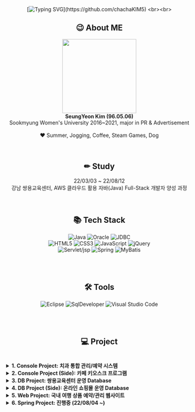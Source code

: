 <div align="center">

<br><br>
[![Typing SVG](https://readme-typing-svg.herokuapp.com?font=fira+code&color=000000&center=true&vCenter=true&lines=Hello+World%2C+I'm+SeungYeon!)](https://github.com/chachaKIM5)
<br><br>

## 😉 About ME
<img src="https://github.com/chachaKIM5/SIST_CLASS/blob/master/ETC/images/readmepic.png?raw=true" style="width: 200px;"><br>
<b>SeungYeon Kim (96.05.06)</b><br>
Sookmyung Women's University 2016~2021, major in PR & Advertisement
<br><br>
♥ Summer, Jogging, Coffee, Steam Games, Dog
<br><br><br>

## ✏ Study
22/03/03 ~ 22/08/12<br>
강남 쌍용교육센터, AWS 클라우드 활용 자바(Java) Full-Stack 개발자 양성 과정
<br><br><br>

## 📚 Tech Stack
![Java](https://img.shields.io/badge/java-%23ED8B00.svg?style=for-the-badge&logo=java&logoColor=white)
![Oracle](https://img.shields.io/badge/Oracle-F80000?style=for-the-badge&logo=oracle&logoColor=white)
![JDBC](https://img.shields.io/badge/JDBC-%2311AB00.svg?style=for-the-badge&logo=JDBC&logoColor=white)<br>
![HTML5](https://img.shields.io/badge/html5-%23E34F26.svg?style=for-the-badge&logo=html5&logoColor=white)
![CSS3](https://img.shields.io/badge/css3-%231572B6.svg?style=for-the-badge&logo=css3&logoColor=white)
![JavaScript](https://img.shields.io/badge/javascript-%23323330.svg?style=for-the-badge&logo=javascript&logoColor=%23F7DF1E)
![jQuery](https://img.shields.io/badge/jquery-%230769AD.svg?style=for-the-badge&logo=jquery&logoColor=white)<br>
![Servlet/jsp](https://img.shields.io/badge/Servlet/JSP-%23870000?style=for-the-badge&logo=Servlet&logoColor=white)
![Spring](https://img.shields.io/badge/spring-%236DB33F.svg?style=for-the-badge&logo=spring&logoColor=white)
![MyBatis](https://img.shields.io/badge/mybatis-%23013243.svg?style=for-the-badge&logo=mybatis&logoColor=white)

<br><br>

## 🛠 Tools
![Eclipse](https://img.shields.io/badge/Eclipse-FE7A16.svg?style=for-the-badge&logo=Eclipse&logoColor=white)
![SqlDeveloper](https://img.shields.io/badge/Sql%20Developer-white?style=for-the-badge&logo=Sql&logoColor=black)
![Visual Studio Code](https://img.shields.io/badge/Visual%20Studio%20Code-0078d7.svg?style=for-the-badge&logo=visual-studio-code&logoColor=white)

<br><br>


## 💻 Project

</div>

<br>
<details>
<summary><b>1. Console Project: 치과 통합 관리/예약 시스템</b></summary>
<div markdown="1">

<br>
<img src="https://github.com/chachaKIM5/SIST_CLASS/blob/master/02.%20JAVA/src/Project/%EB%B3%91%EC%9B%90%20%ED%86%B5%ED%95%A9%EA%B4%80%EB%A6%AC%20%ED%94%84%EB%A1%9C%EA%B7%B8%EB%9E%A8/9.%20%ED%99%94%EB%A9%B4%EC%BA%A1%EC%B2%98/%EC%B4%88%EA%B8%B0%ED%99%94%EB%A9%B4/%EB%A9%94%EC%9D%B8%ED%99%94%EB%A9%B4/%EB%A9%94%EC%9D%B8%ED%99%94%EB%A9%B4.png?raw=true" style="width: 500px;"><br><br>


> 개요: JAVA 콘솔 기반, 병원 및 환자를 대상으로 전반적인 치과 업무를 다룰 수 있는 통합 프로그램 개발


<br><br>
- #### 주요 기능

구분 | 상세
:--:|--
비회원 | 회원가입, <b>로그인</b>, 비밀번호 재설정
환자 모드 | <b>병원 정보</b>, 내 진료 정보, 진료 예약, 온라인 진료 상담, <b>진료 후기 조회 및 작성</b>
관리자 모드 | 환자 진료 정보 검색 및 작성, 직원 관리, 매출액 조회, 온라인 상담 관리



- #### 진행 환경: 프로젝트 기간 12일, 인원 6명
- #### 담당 업무: 로그인, 병원 정보 및 의료진 정보 조회, 진료 후기 조회, 진료 후기 작성
<br><br>

- #### 주요 구현 화면


캡처 | 상세
:--: | --
<img src="https://github.com/chachaKIM5/SIST_CLASS/blob/master/02.%20JAVA/src/Project/%EB%B3%91%EC%9B%90%20%ED%86%B5%ED%95%A9%EA%B4%80%EB%A6%AC%20%ED%94%84%EB%A1%9C%EA%B7%B8%EB%9E%A8/9.%20%ED%99%94%EB%A9%B4%EC%BA%A1%EC%B2%98/%ED%99%98%EC%9E%90/5.%20%EC%A7%84%EB%A3%8C%20%ED%9B%84%EA%B8%B0/5-2-3%20%EC%A7%84%EB%A3%8C%20%ED%9B%84%EA%B8%B0%20%EC%9E%91%EC%84%B1%20%ED%9B%84%20%EC%A1%B0%ED%9A%8C%20%EC%8B%9C%20%EB%B0%98%EC%98%81.png?raw=true" style="width:450px;"> | <b>진료 후기 조회</b><br>해당 치과의 의사 및 별점 목록을 확인하고 의사를 선택해 상세 후기를 조회할 수 있습니다. <br><br>[의사 목록 코드 바로가기](https://github.com/chachaKIM5/SIST_CLASS/blob/84e7fd25f900072903af8b3f25cd79ae5b299aab/02.%20JAVA/src/Project/%EB%B3%91%EC%9B%90%20%ED%86%B5%ED%95%A9%EA%B4%80%EB%A6%AC%20%ED%94%84%EB%A1%9C%EA%B7%B8%EB%9E%A8/7.%20%EC%86%8C%EC%8A%A4/ConsoleProjectTeam2/src/com/project/dentist/patient/review/PatientReview.java#L12) <br>[후기 조회 코드 바로가기](https://github.com/chachaKIM5/SIST_CLASS/blob/84e7fd25f900072903af8b3f25cd79ae5b299aab/02.%20JAVA/src/Project/%EB%B3%91%EC%9B%90%20%ED%86%B5%ED%95%A9%EA%B4%80%EB%A6%AC%20%ED%94%84%EB%A1%9C%EA%B7%B8%EB%9E%A8/7.%20%EC%86%8C%EC%8A%A4/ConsoleProjectTeam2/src/com/project/dentist/patient/review/PatientReview.java#L76)
<img src="https://github.com/chachaKIM5/SIST_CLASS/blob/master/02.%20JAVA/src/Project/%EB%B3%91%EC%9B%90%20%ED%86%B5%ED%95%A9%EA%B4%80%EB%A6%AC%20%ED%94%84%EB%A1%9C%EA%B7%B8%EB%9E%A8/9.%20%ED%99%94%EB%A9%B4%EC%BA%A1%EC%B2%98/%ED%99%98%EC%9E%90/5.%20%EC%A7%84%EB%A3%8C%20%ED%9B%84%EA%B8%B0/5-2-1%20%EC%A7%84%EB%A3%8C%20%ED%9B%84%EA%B8%B0%20%EC%9E%91%EC%84%B1.png?raw=true" style="width:450px;"> | <b>진료 후기 작성</b><br>진료 기록이 남아 있는 의사를 선택해 별점과 진료 후기를 작성할 수 있습니다.<br><br>[의사 선택 코드 바로가기](https://github.com/chachaKIM5/SIST_CLASS/blob/84e7fd25f900072903af8b3f25cd79ae5b299aab/02.%20JAVA/src/Project/%EB%B3%91%EC%9B%90%20%ED%86%B5%ED%95%A9%EA%B4%80%EB%A6%AC%20%ED%94%84%EB%A1%9C%EA%B7%B8%EB%9E%A8/7.%20%EC%86%8C%EC%8A%A4/ConsoleProjectTeam2/src/com/project/dentist/patient/review/PatientReview.java#L133)<br>[후기 작성 코드 바로가기](https://github.com/chachaKIM5/SIST_CLASS/blob/84e7fd25f900072903af8b3f25cd79ae5b299aab/02.%20JAVA/src/Project/%EB%B3%91%EC%9B%90%20%ED%86%B5%ED%95%A9%EA%B4%80%EB%A6%AC%20%ED%94%84%EB%A1%9C%EA%B7%B8%EB%9E%A8/7.%20%EC%86%8C%EC%8A%A4/ConsoleProjectTeam2/src/com/project/dentist/patient/review/PatientReview.java#L206)

<br><br>
- [프로젝트 요약 문서 바로가기](https://github.com/chachaKIM5/SIST_CLASS/blob/84e7fd25f900072903af8b3f25cd79ae5b299aab/02.%20JAVA/src/Project/%EB%B3%91%EC%9B%90%20%ED%86%B5%ED%95%A9%EA%B4%80%EB%A6%AC%20%ED%94%84%EB%A1%9C%EA%B7%B8%EB%9E%A8/11.%20%EC%9A%94%EC%95%BD/2%EC%A1%B0%20%EC%9A%94%EC%95%BD%20%EB%AC%B8%EC%84%9C.pdf)


<br><br><br>
</div>
</details>


<details>
<summary><b>2. Console Project (Side): 카페 키오스크 프로그램</b></summary>
<div markdown="1">

<br>
<img src="https://github.com/chachaKIM5/SIST_CLASS/blob/84e7fd25f900072903af8b3f25cd79ae5b299aab/02.%20JAVA/src/Project/%EC%B9%B4%ED%8E%98%20%ED%82%A4%EC%98%A4%EC%8A%A4%ED%81%AC/4.%20%ED%99%94%EB%A9%B4%EC%BA%A1%EC%B2%98/%EB%A9%94%EC%9D%B8%ED%99%94%EB%A9%B4.png?raw=true" style="width: 350px;"><br><br>


> 개요: JAVA 콘솔 기반, 커스텀 옵션 저장 및 빠르고 간편한 주문이 가능한 카페 키오스크·메뉴 관리 프로그램 개발


<br><br>
- #### 주요 기능

구분 | 상세
:--:|--
고객 모드 | <b>일반 주문</b>, <b>빠른 주문</b>, 장바구니
관리자 모드 | <b>관리자 암호 설정</b>, 메뉴 관리, 품절 관리, <b>판매 통계</b>



- #### 진행 환경: 프로젝트 기간 12일, 인원 3명
- #### 담당 업무: 일반 주문, 빠른 주문, 관리자 암호 설정, 판매 
<br><br>

- #### 주요 구현 화면


캡처 | 상세
:--: | --
<img src="https://github.com/chachaKIM5/SIST_CLASS/blob/master/ETC/images/P2-01.png?raw=true"> | <b>일반 주문</b><br>메뉴 카테고리를 고른 후 옵션(얼음량, 시럽, 샷추가, 휘핑, 토핑)을 선택, 장바구니에 담거나 커스텀 메뉴 목록에 추가할 수 있습니다.<br><br>커스텀 메뉴는 각 휴대폰 번호마다 최대 5개까지 저장됩니다. <br><br>[일반 주문 코드 바로가기](https://github.com/chachaKIM5/SIST_CLASS/blob/795d2b27c4bf87721f9c99821edf91e51a3d8ea9/02.%20JAVA/src/Project/%EC%B9%B4%ED%8E%98%20%ED%82%A4%EC%98%A4%EC%8A%A4%ED%81%AC/3.%20%EC%86%8C%EC%8A%A4/CafeProject/src/com/project/cafe/order/NormalOrder.java#L271) <br>[커스텀 메뉴 추가 코드 바로가기](https://github.com/chachaKIM5/SIST_CLASS/blob/795d2b27c4bf87721f9c99821edf91e51a3d8ea9/02.%20JAVA/src/Project/%EC%B9%B4%ED%8E%98%20%ED%82%A4%EC%98%A4%EC%8A%A4%ED%81%AC/3.%20%EC%86%8C%EC%8A%A4/CafeProject/src/com/project/cafe/order/NormalOrder.java#L540)
<img src="https://github.com/chachaKIM5/SIST_CLASS/blob/master/ETC/images/P2-02.png?raw=true"> | <b>빠른 주문</b><br>휴대폰 번호로 로그인하고, 일반 주문에서 등록한 나만의 커스텀 메뉴(메뉴+옵션 조합)를 조회하고 바로 결제할 수 있습니다.<br><br>[빠른 주문 코드 바로가기](https://github.com/chachaKIM5/SIST_CLASS/blob/d2226865db9a064e052929b62ec3f8fd578c3f45/02.%20JAVA/src/Project/%EC%B9%B4%ED%8E%98%20%ED%82%A4%EC%98%A4%EC%8A%A4%ED%81%AC/3.%20%EC%86%8C%EC%8A%A4/CafeProject/src/com/project/cafe/order/FastOrder.java#L73)

<br><br>
- [프로젝트 요약 문서 바로가기](https://github.com/chachaKIM5/SIST_CLASS/blob/d2226865db9a064e052929b62ec3f8fd578c3f45/02.%20JAVA/src/Project/%EC%B9%B4%ED%8E%98%20%ED%82%A4%EC%98%A4%EC%8A%A4%ED%81%AC/5.%20%EC%9A%94%EC%95%BD%EB%B3%B8/%EC%B9%B4%ED%8E%98%20%ED%82%A4%EC%98%A4%EC%8A%A4%ED%81%AC%20%EC%9A%94%EC%95%BD%EB%B3%B8.pdf)


<br><br><br>
</div>
</details>

<details>
<summary><b>3. DB Project: 쌍용교육센터 운영 Database</b></summary>
<div markdown="1">

<br>
<img src="https://github.com/chachaKIM5/SIST_CLASS/blob/master/03.%20Oracle/Project/%EC%8C%8D%EC%9A%A9%EA%B5%90%EC%9C%A1%EC%84%BC%ED%84%B0%20%EC%9A%B4%EC%98%81%20%ED%94%84%EB%A1%9C%EA%B7%B8%EB%9E%A8/4%EC%A1%B0%20DB%20%ED%94%84%EB%A1%9C%EC%A0%9D%ED%8A%B8/3.%20ERD/4%EC%A1%B0%20ERD%20%EC%B5%9C%EC%A2%85.png?raw=true" style="width: 650px;"><br><br>


> 개요: Oracle·ANSI-SQL·PL/SQL 기반, 관리자·교사·교육생 계정 권한별 기능 관리 및 교육센터 프로세스 운영을 위한 데이터베이스 구축


<br><br>
- #### 주요 기능

구분 | 상세
:--:|--
관리자 | 계정 로그인, 기초 정보 관리, 교사·교육생 관리, 개설 과정·과목 관리, 시험 관리 및 성적 조회, 출결 관리 및 조회
교사 | <b>계정 로그인</b>, <b>강의스케줄 조회</b>, <b>배점 입출력</b>, <b>시험 등록 및 수정</b>, 성적 입출력, 출결 관리 및 조회, <b>QnA 게시판</b>
교육생 | 계정 로그인, 성적 조회, 출결 관리 및 조회, <b>QnA게시판</b>



- #### 진행 환경: 프로젝트 기간 10일, 인원 6명
- #### 담당 업무: 교사(계정 로그인, 강의스케줄 조회, 배점 입출력, 시험 등록 및 수정), QnA 게시판 수정 및 삭제
<br><br>

- #### 주요 구현 화면


캡처 | 상세
:--: | --
<img src="https://github.com/chachaKIM5/SIST_CLASS/blob/master/ETC/images/P3-01.png?raw=true"> | <b>교사 강의스케줄 조회</b><br>교사번호 혹은 비밀번호(주민등록번호) 입력 시 본인의 강의 스케줄을 강의예정, 강의중, 강의종료로 구분해 확인할 수 있습니다.<br><br>[강의스케줄 조회 ANSI-SQL 코드 바로가기](https://github.com/chachaKIM5/SIST_CLASS/blob/10f8c389415a91788273d7b4f195b6c2438d68b8/03.%20Oracle/Project/%EC%8C%8D%EC%9A%A9%EA%B5%90%EC%9C%A1%EC%84%BC%ED%84%B0%20%EC%9A%B4%EC%98%81%20%ED%94%84%EB%A1%9C%EA%B7%B8%EB%9E%A8/4%EC%A1%B0%20DB%20%ED%94%84%EB%A1%9C%EC%A0%9D%ED%8A%B8/6.%20DML(%EC%97%85%EB%AC%B4SQL)/SQL%20%ED%8C%8C%EC%9D%BC/D-02.%20%EA%B0%95%EC%9D%98%20%EC%8A%A4%EC%BC%80%EC%A4%84%20%EC%A1%B0%ED%9A%8C.sql)
<img src="https://github.com/chachaKIM5/SIST_CLASS/blob/master/ETC/images/P3-02.png?raw=true"> | <b>QnA 게시판 수정 및 삭제</b><br>글을 남긴 학생의 학생 번호 및 비밀번호(주민등록번호) 확인 후 제목 혹은 내용을 수정하거나 글을 삭제할 수 있습니다.<br><br>[게시판 수정&삭제 PL/SQL(프로시저) 코드 바로가기](https://github.com/chachaKIM5/SIST_CLASS/blob/10f8c389415a91788273d7b4f195b6c2438d68b8/03.%20Oracle/Project/%EC%8C%8D%EC%9A%A9%EA%B5%90%EC%9C%A1%EC%84%BC%ED%84%B0%20%EC%9A%B4%EC%98%81%20%ED%94%84%EB%A1%9C%EA%B7%B8%EB%9E%A8/4%EC%A1%B0%20DB%20%ED%94%84%EB%A1%9C%EC%A0%9D%ED%8A%B8/7.%20PL-SQL/F-03.%20QnA%20plspl.sql)

<br><br>
- [프로젝트 요약 문서 바로가기](https://github.com/chachaKIM5/SIST_CLASS/blob/c864353c8fbef94dd05c66dfff33c2c6974fa0f7/03.%20Oracle/Project/%EC%8C%8D%EC%9A%A9%EA%B5%90%EC%9C%A1%EC%84%BC%ED%84%B0%20%EC%9A%B4%EC%98%81%20%ED%94%84%EB%A1%9C%EA%B7%B8%EB%9E%A8/4%EC%A1%B0%20DB%20%ED%94%84%EB%A1%9C%EC%A0%9D%ED%8A%B8/9.%20%EC%9A%94%EC%95%BD%EB%B3%B8/4%EC%A1%B0%20DB%20%ED%94%84%EB%A1%9C%EC%A0%9D%ED%8A%B8%20%EC%B5%9C%EC%A2%85%EC%9A%94%EC%95%BD%EB%B3%B8.pdf)


<br><br><br>
</div>
</details>

<details>
<summary><b>4. DB Project (Side): 온라인 쇼핑몰 운영 Database</b></summary>
<div markdown="1">

<br>
<img src="https://github.com/chachaKIM5/SIST_CLASS/blob/master/03.%20Oracle/Project/%EC%87%BC%ED%95%91%EB%AA%B0%20(%ED%86%A0%EC%9D%B4%20%ED%94%84%EB%A1%9C%EC%A0%9D%ED%8A%B8)/2.%20ERD/%EC%87%BC%ED%95%91%EB%AA%B0%20ERD.png?raw=true" style="width: 650px;"><br><br>


> 개요: Oracle·ANSI-SQL·PL/SQL 기반, 온라인 여성화 쇼핑몰의 운영 및 이용을 위한 프로그램 데이터베이스 구축


<br><br>
- #### 주요 기능

구분 | 상세
:--:|--
관리자 | <b>계정 로그인</b>, 기초 정보 관리, 판매 상품 관리, <b>주문 결제 관리</b>, <b>배송 관리</b>, <b>게시판 관리</b>
이용자 | <b>계정 로그인</b>, 상품 조회, 장바구니, 주문 결제하기, 게시판, <b>마이페이지</b>



- #### 진행 환경: 프로젝트 기간 12일, 인원 2명
- #### 담당 업무: 관리자(계정 로그인, 주문 결제 관리, 배송 관리, 게시판 관리), 이용자(계정 로그인, 마이페이지)
<br><br>

- #### 주요 구현 화면


캡처 | 상세
:--: | --
<img src="https://github.com/chachaKIM5/SIST_CLASS/blob/master/ETC/images/P4-01.png?raw=true"> | <b>고객 회원가입</b><br>아이디, 비밀번호, 이름, 주소, 휴대폰 번호, SMS 수신 동의 여부, 이메일 주소, 이메일 수신 동의 여부 입력 시 정규 표현식을 통한 유효성 검사를 거쳐 회원가입이 가능합니다. <br><br>[고객 회원가입 PL/SQL(프로시저) 코드 바로가기](https://github.com/chachaKIM5/SIST_CLASS/blob/06b2c61d29cf7d0b95e4e94399a5172ccd7da4b4/03.%20Oracle/Project/%EC%87%BC%ED%95%91%EB%AA%B0%20(%ED%86%A0%EC%9D%B4%20%ED%94%84%EB%A1%9C%EC%A0%9D%ED%8A%B8)/6.%20PLSQL/%EA%B3%A0%EA%B0%9D%20B1%20%ED%9A%8C%EC%9B%90%EA%B0%80%EC%9E%85.sql)
<img src="https://github.com/chachaKIM5/SIST_CLASS/blob/master/ETC/images/P4-02.png?raw=true"> | <b>주문 상세 내역 조회</b><br>회원 아이디와 비밀번호, 해당 회원 주문 내역 번호 중 하나를 입력하면 주문 상세 내역을 조회할 수 있습니다.<br><br>[마이페이지: 주문 상세 내역 조회 PL/SQL(프로시저) 코드 바로가기](https://github.com/chachaKIM5/SIST_CLASS/blob/06b2c61d29cf7d0b95e4e94399a5172ccd7da4b4/03.%20Oracle/Project/%EC%87%BC%ED%95%91%EB%AA%B0%20(%ED%86%A0%EC%9D%B4%20%ED%94%84%EB%A1%9C%EC%A0%9D%ED%8A%B8)/6.%20PLSQL/%EA%B3%A0%EA%B0%9D%20B7-02%20%EC%A3%BC%EB%AC%B8%20%EB%82%B4%EC%97%AD%20%EC%A1%B0%ED%9A%8C.sql)

<br><br>
- [프로젝트 요약 문서 바로가기](https://github.com/chachaKIM5/SIST_CLASS/blob/06b2c61d29cf7d0b95e4e94399a5172ccd7da4b4/03.%20Oracle/Project/%EC%87%BC%ED%95%91%EB%AA%B0%20(%ED%86%A0%EC%9D%B4%20%ED%94%84%EB%A1%9C%EC%A0%9D%ED%8A%B8)/7.%20%EC%9A%94%EC%95%BD%EB%B3%B8/%EC%87%BC%ED%95%91%EB%AA%B0%20DB%20%ED%86%A0%EC%9D%B4%20%ED%94%84%EB%A1%9C%EC%A0%9D%ED%8A%B8%20%EC%9A%94%EC%95%BD%EB%B3%B8_%EC%B5%9C%EC%A2%85.pdf)


<br><br><br>
</div>
</details>

<details>
<summary><b>5. Web Project: 국내 여행 상품 예약/관리 웹사이트</b></summary>
<div markdown="1">

<br>
<img src="https://github.com/chachaKIM5/SIST_CLASS/blob/master/ETC/images/P5-01.png?raw=true" style="width: 650px;"><br><br>


> 개요: JSP Model 2 & Ajax 사용, 국내 여행 상품(숙소, 액티비티, 렌터카 등) 통합 예약 서비스 운영과 고객 이용을 위한 웹사이트 개발


<br><br>
- #### 주요 기능

구분 | 상세
:--:|--
비회원 | <b>회원가입</b>
파트너(판매자) | 내 상품 확인, 리뷰 관리, 결제 확인, <b>매출 조회</b>, 1:1 문의 관리
회원 | <b>로그인</b>, <b>아이디·비밀번호 찾기</b>, 상품 조회 및 예약(숙소, 액티비티, 렌터카), 리뷰 작성,<br><b>마이페이지(1:1 문의, 회원 정보 조회 및 수정, 내 예약 조회, 회원 탈퇴)</b>



- #### 진행 환경: 프로젝트 기간 12일, 인원 4명
- #### 담당 업무: 비회원(회원가입), 파트너(매출 조회), 회원(로그인, 아이디·비밀번호 찾기, 마이페이지)
<br><br>

- #### 주요 구현 화면


캡처 | 상세
:--: | --
<img src="https://github.com/chachaKIM5/SIST_CLASS/blob/master/ETC/images/P5-02.png?raw=true"> | <b>고객 회원가입</b><br>아이디, 비밀번호, 비밀번호 확인, 이름, 전화번호, 생년월일, 성별 입력 후 약관 동의 및 이메일 인증을 거쳐 회원 가입을 할 수 있습니다.<br><br>[회원가입 JAVA단 코드 바로가기](https://github.com/chachaKIM5/SIST_CLASS/blob/522eee2fa4c2e92e1d0948c54b52a331970549ec/06.%20Server/TripNow/src/main/java/com/test/member/MemberAddOk.java)<br>[회원가입 View단 코드 바로가기](https://github.com/chachaKIM5/SIST_CLASS/blob/522eee2fa4c2e92e1d0948c54b52a331970549ec/06.%20Server/TripNow/src/main/webapp/WEB-INF/views/member/memberadd.jsp) <br>[이메일 인증 JAVA단 코드 바로가기](https://github.com/chachaKIM5/SIST_CLASS/blob/522eee2fa4c2e92e1d0948c54b52a331970549ec/06.%20Server/TripNow/src/main/java/com/test/member/SendEmail.java)
<img src="https://github.com/chachaKIM5/SIST_CLASS/blob/522eee2fa4c2e92e1d0948c54b52a331970549ec/ETC/images/P5-03.png"> | <b>내 예약 조회</b><br>마이페이지 접속 시 로그인한 아이디로 진행한 예약 및 가격, 예약 상태 등을 카테고리(숙소, 렌터카, 액티비티)별로 조회할 수 있습니다.<br><br>[마이페이지: 내 예약 조회 JAVA단 코드 바로가기](https://github.com/chachaKIM5/SIST_CLASS/blob/522eee2fa4c2e92e1d0948c54b52a331970549ec/06.%20Server/TripNow/src/main/java/com/test/mypage/BookList.java)<br>[마이페이지: 내 예약 조회 View단 코드 바로가기](https://github.com/chachaKIM5/SIST_CLASS/blob/522eee2fa4c2e92e1d0948c54b52a331970549ec/06.%20Server/TripNow/src/main/webapp/WEB-INF/views/mypage/booklist.jsp)
<img src="https://github.com/chachaKIM5/SIST_CLASS/blob/master/ETC/images/P5-04.png?raw=true"> | <b>매출 조회</b><br>파트너(판매자) 모드 로그인 시 각 카테고리별 상품의 월별 매출을 조회할 수 있습니다.<br><br>[파트너: 매출 조회 JAVA단 코드 바로가기](https://github.com/chachaKIM5/SIST_CLASS/blob/522eee2fa4c2e92e1d0948c54b52a331970549ec/06.%20Server/TripNow/src/main/java/com/test/partner/Sales.java)<br>[파트너: 매출 조회 View단 코드 바로가기](https://github.com/chachaKIM5/SIST_CLASS/blob/522eee2fa4c2e92e1d0948c54b52a331970549ec/06.%20Server/TripNow/src/main/webapp/WEB-INF/views/partner/sales.jsp)

<br><br>
- [프로젝트 요약 문서 바로가기](https://github.com/chachaKIM5/SIST_CLASS/blob/522eee2fa4c2e92e1d0948c54b52a331970549ec/06.%20Server/Project/5%EC%A1%B0%20WebProject%20TripNow/%5B8%5D%20%EC%9A%94%EC%95%BD/5%EC%A1%B0%20MVC2%20%ED%94%84%EB%A1%9C%EC%A0%9D%ED%8A%B8%20%EC%B5%9C%EC%A2%85%EC%9A%94%EC%95%BD%EB%B3%B8.pdf)


<br><br><br>
</div>
</details>



<details>
<summary><b>6. Spring Project: 진행중 (22/08/04 ~)</b></summary>
<div markdown="1">
</div>
</details>
